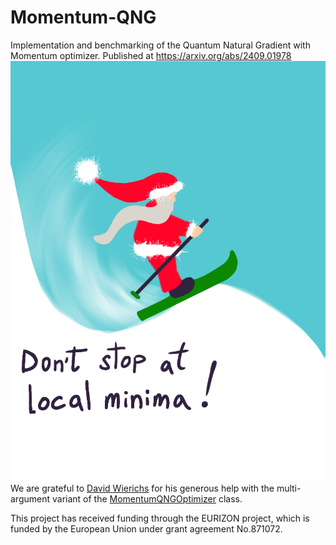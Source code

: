 # Momentum-QNG
Implementation and benchmarking of the Quantum Natural Gradient with Momentum optimizer. Published at https://arxiv.org/abs/2409.01978
![The essence of our approach](Santa.png)
We are grateful to [David Wierichs](mailto:david.wierichs@xanadu.ai) for his generous help with the multi-argument variant of the [MomentumQNGOptimizer](https://github.com/borbysh/Momentum-QNG/blob/main/momentum_qng.py) class.

This project has received funding through the EURIZON project, which is funded by the European Union
under grant agreement No.871072.
